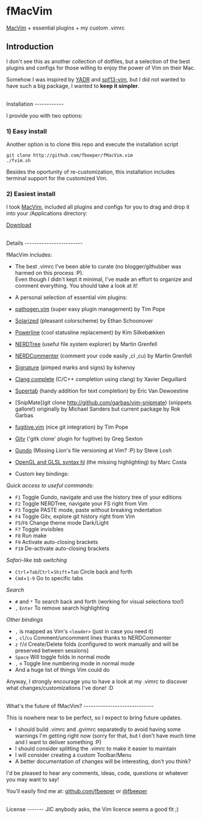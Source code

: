 
fMacVim 
=======

[MacVim](https://github.com/b4winckler/macvim) + essential plugins + my custom .vimrc

Introduction 
------------

I don't see this as another collection of dotfiles, but a selection of
the best plugins and configs for those willing to enjoy the power of Vim on
their Mac.

Somehow I was inspired by [YADR](https://github.com/skwp/dotfiles) and [spf13-vim](https://github.com/spf13/spf13-vim), but I did
not wanted to have such a big package, I wanted to **keep it simpler**. 

<br />
Installation
------------

I provide you with two options:

### 1) Easy install

Another option is to clone this repo and execute the installation script

	git clone http://github.com/fbeeper/fMacVim.vim 
	./fvim.sh

Besides the oportunity of re-customization, this installation includes terminal
support for the customized Vim.

### 2) Easiest install

I took [MacVim](https://github.com/b4winckler/macvim), included all plugins and configs for you to drag and drop it into
your /Applications directory:

[Download](https://github.com/fbeeper/fMacVim)

<br />
Details  
------------------------

fMacVim includes:

* The best .vimrc I've been able to curate (no blogger/githubber was harmed on this process :P).  
Even though I didn't kept it minimal, I've made an effort to organize and comment everything. You should take a look at it!

* A personal selection of essential vim plugins:

 * [pathogen.vim](http://github.com/tpope/vim-pathogen) (super easy plugin
   management) by Tim Pope

 * [Solarized](http://github.com/altercation/vim-colors-solarized) (pleasant
   colorscheme) by Ethan Schoonover

 * [Powerline](http://github.com/Lokaltog/vim-powerline) (cool statusline
   replacement) by Kim Silkebækken

 * [NERDTree](https://github.com/scrooloose/nerdtree) (useful file system
   explorer) by Martin Grenfell

 * [NERDCommenter](http://github.com/scrooloose/nerdcommenter) (comment your
   code easily ,cl ,cu) by Martin Grenfell

 * [Signature](http://github.com/kshenoy/vim-signature) (pimped marks and signs)
   by kshenoy

 * [Clang complete](http://github.com/Rip-Rip/clang_complete) (C/C++ completion
   using clang) by Xavier Deguillard

 * [Supertab](http://github.com/ervandew/supertab) (handy addition for text
   completion) by Eric Van Dewoestine

 * [SnipMate](git clone http://github.com/garbas/vim-snipmate) (snippets
   gallore!) originally by Michael Sanders but current package by Rok Garbas

 * [fugitive.vim](http://github.com/tpope/vim-fugitive) (nice git integration)
   by Tim Pope

 * [Gitv](http://github.com/gregsexton/gitv) ('gitk clone' plugin for fugitive)
   by Greg Sexton

 * [Gundo](http://github.com/sjl/gundo.vim) (Missing Lion's file
   versioning at Vim? :P) by Steve Losh

 * [OpenGL and GLSL syntax hl](http://github.com/beyondmarc) (the missing
   highlighting) by Marc Costa


* Custom key bindings:

 *Quick access to useful commands:*

 * ``F1`` Toggle Gundo, navigate and use the history tree of your editions
 * ``F2`` Toggle NERDTree, navigate your FS right from Vim
 * ``F3`` Toggle PASTE mode, paste without breaking indentation 
 * ``F4`` Toggle Gitv, explore git history right from Vim 
 * ``F5``/``F6`` Change theme mode Dark/Light
 * ``F7`` Toggle invisibles
 * ``F8`` Run make
 * ``F9`` Activate auto-closing brackets
 * ``F10`` De-activate auto-closing brackets

 *Safari-like tab switching*

 * ``Ctrl``+``Tab``/``Ctrl``+``Shift``+``Tab`` Circle back and forth
 * ``Cmd``+``1-9`` Go to specific tabs

 *Search*

 * ``#`` and ``*`` To search back and forth (working for visual selections
   too!)
 * ``,`` ``Enter`` To remove search highlighting

 *Other bindings*

 * ``,`` is mapped as Vim's ``<leader>`` (just in case you need it)
 * ``,`` ``cl``/``cu`` Comment/uncomment lines thanks to NERDCommenter
 * ``z`` ``f``/``d`` Create/Delete folds (configured to work manually and will be
   preserved between sessions)
 * ``Space`` Will toggle folds in normal mode
 * ``,`` ``n`` Toggle line numbering mode in normal mode
 * And a huge list of things Vim could do


Anyway, I strongly encourage you to have a look at my .vimrc to discover what changes/customizations I've done! :D

<br />
What's the future of fMacVim?
-----------------------------

This is nowhere near to be perfect, so I expect to bring future updates.

* I should build .vimrc and .gvimrc separatedly to avoid having some warnings
  I'm getting right now (sorry for that, but I don't have much time and I want to deliver something :P)
* I should consider splitting the .vimrc to make it easier to maintain
* I will consider creating a custom Toolbar/Menu
* A better documentation of changes will be interesting, don't you think?

I'd be pleased to hear any comments, ideas, code, questions or whatever you may want to say!

You'll easily find me at: [github.com/fbeeper](https://github.com/fbeeper) or [@fbeeper](http://twitter.com/fbeeper)

<br />
License
-------
JIC anybody asks, the Vim licence seems a good fit ;)

